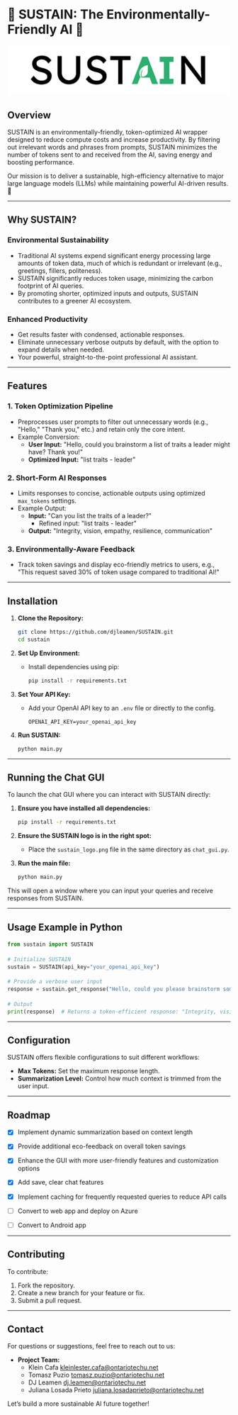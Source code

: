 # 🌱 SUSTAIN: The Environmentally-Friendly AI 🌱

<picture>
  <source srcset="SUSTAINOriginalWhiteTransparentCropped.png" media="(prefers-color-scheme: dark)">
  <img src="SUSTAINOriginalBlackTransparentCropped.png" alt="SUSTAIN logo">
</picture>

## Overview
SUSTAIN is an environmentally-friendly, token-optimized AI wrapper designed to reduce compute costs and increase productivity. By filtering out irrelevant words and phrases from prompts, SUSTAIN minimizes the number of tokens sent to and received from the AI, saving energy and boosting performance.

Our mission is to deliver a sustainable, high-efficiency alternative to major large language models (LLMs) while maintaining powerful AI-driven results.🔋

---

## Why SUSTAIN?

### **Environmental Sustainability**
- Traditional AI systems expend significant energy processing large amounts of token data, much of which is redundant or irrelevant (e.g., greetings, fillers, politeness).
- SUSTAIN significantly reduces token usage, minimizing the carbon footprint of AI queries.
- By promoting shorter, optimized inputs and outputs, SUSTAIN contributes to a greener AI ecosystem.

### **Enhanced Productivity**
- Get results faster with condensed, actionable responses.
- Eliminate unnecessary verbose outputs by default, with the option to expand details when needed.
- Your powerful, straight-to-the-point professional AI assistant.
---

## Features

### **1. Token Optimization Pipeline**
- Preprocesses user prompts to filter out unnecessary words (e.g., "Hello," "Thank you," etc.) and retain only the core intent.
- Example Conversion:  
  - **User Input:** "Hello, could you brainstorm a list of traits a leader might have? Thank you!"  
  - **Optimized Input:** "list traits - leader"

### **2. Short-Form AI Responses**
- Limits responses to concise, actionable outputs using optimized `max_tokens` settings.
- Example Output:
  - **Input:** "Can you list the traits of a leader?" 
    - Refined input: "list traits - leader" 
  - **Output:** "Integrity, vision, empathy, resilience, communication"

### **3. Environmentally-Aware Feedback**
- Track token savings and display eco-friendly metrics to users, e.g., "This request saved 30% of token usage compared to traditional AI!"

---

## Installation
1. **Clone the Repository:**
   ```bash
   git clone https://github.com/djleamen/SUSTAIN.git
   cd sustain
   ```

2. **Set Up Environment:**
   - Install dependencies using pip:
     ```bash
     pip install -r requirements.txt
     ```

3. **Set Your API Key:**
   - Add your OpenAI API key to an `.env` file or directly to the config.
     ```
     OPENAI_API_KEY=your_openai_api_key
     ```

4. **Run SUSTAIN:**
   ```bash
   python main.py
   ```

---

## Running the Chat GUI

To launch the chat GUI where you can interact with SUSTAIN directly:

1. **Ensure you have installed all dependencies:**
   ```bash
   pip install -r requirements.txt
   ```

2. **Ensure the SUSTAIN logo is in the right spot:**
   - Place the `sustain_logo.png` file in the same directory as `chat_gui.py`.

3. **Run the main file:**
   ```bash
   python main.py
   ```

This will open a window where you can input your queries and receive responses from SUSTAIN.

---

## Usage Example in Python
```python
from sustain import SUSTAIN

# Initialize SUSTAIN
sustain = SUSTAIN(api_key="your_openai_api_key")

# Provide a verbose user input
response = sustain.get_response("Hello, could you please brainstorm some key traits a leader should have?")

# Output
print(response)  # Returns a token-efficient response: "Integrity, vision, empathy, resilience"
```

---

## Configuration
SUSTAIN offers flexible configurations to suit different workflows:
- **Max Tokens:** Set the maximum response length.
- **Summarization Level:** Control how much context is trimmed from the user input.

---

## Roadmap
- [x] Implement dynamic summarization based on context length
- [x] Provide additional eco-feedback on overall token savings
- [x] Enhance the GUI with more user-friendly features and customization options
- [x] Add save, clear chat features
- [x] Implement caching for frequently requested queries to reduce API calls
- [ ] Convert to web app and deploy on Azure
- [ ] Convert to Android app


---

## Contributing
To contribute:
1. Fork the repository.
2. Create a new branch for your feature or fix.
3. Submit a pull request.

---

## Contact
For questions or suggestions, feel free to reach out to us:
- **Project Team:**
   - Klein Cafa kleinlester.cafa@ontariotechu.net
   - Tomasz Puzio tomasz.puzio@ontariotechu.net
   - DJ Leamen dj.leamen@ontariotechu.net
   - Juliana Losada Prieto juliana.losadaprieto@ontariotechu.net

Let’s build a more sustainable AI future together!
